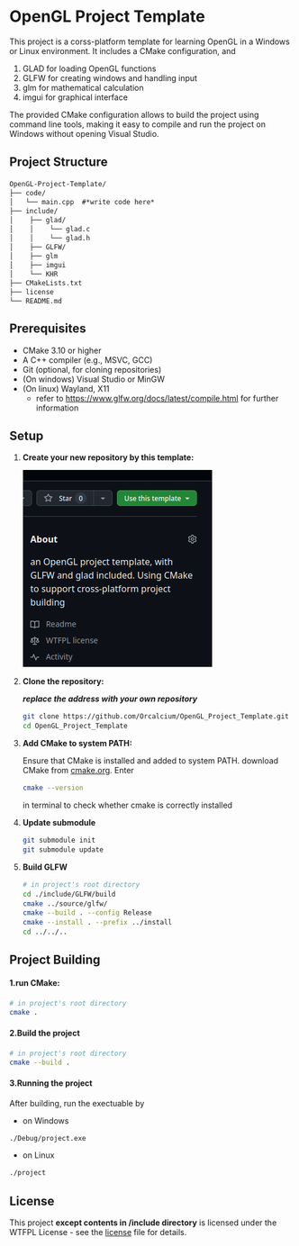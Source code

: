 # OpenGL Project Template

This project is a corss-platform template for learning OpenGL in a Windows or Linux environment. It includes a CMake configuration, and
1. GLAD for loading OpenGL functions
2. GLFW for creating windows and handling input
3. glm for mathematical calculation
4. imgui for graphical interface

The provided CMake configuration allows to build the project using command line tools, making it easy to compile and run the project on Windows without opening Visual Studio.

## Project Structure
```
OpenGL-Project-Template/  
├── code/  
│   └── main.cpp  #*write code here*  
├── include/  
│    ├── glad/  
│    │    └── glad.c  
│    │    └── glad.h  
│    ├── GLFW/
│    ├── glm
│    ├── imgui
│    └── KHR  
├── CMakeLists.txt  
├── license  
└── README.md
```

## Prerequisites

- CMake 3.10 or higher
- A C++ compiler (e.g., MSVC, GCC)
- Git (optional, for cloning repositories)
- (On windows) Visual Studio or MinGW
- (On linux) Wayland, X11
    - refer to https://www.glfw.org/docs/latest/compile.html for further information

## Setup

1. **Create your new repository by this template:**

    ![Use this template](usethistemplate.png)
2. **Clone the repository:** 

    ***replace the address with your own repository***
   ```sh
   git clone https://github.com/Orcalcium/OpenGL_Project_Template.git
   cd OpenGL_Project_Template
   ``` 
3. **Add CMake to system PATH:**

    Ensure that CMake is installed and added to system PATH. download CMake from [cmake.org](https://cmake.org/download/).
    Enter
    ```sh
    cmake --version
    ```
    in terminal to check whether cmake is correctly installed
4. **Update submodule**

    ```sh
    git submodule init
    git submodule update
    ```
5. **Build GLFW**
    ```sh
    # in project's root directory
    cd ./include/GLFW/build
    cmake ../source/glfw/
    cmake --build . --config Release
    cmake --install . --prefix ../install
    cd ../../..
    ```
    
## Project Building
#### 1.run CMake:
```sh
# in project's root directory
cmake .
```
#### 2.Build the project
```sh
# in project's root directory
cmake --build .
```
#### 3.Running the project
After building, run the exectuable by
- on Windows
```sh
./Debug/project.exe
```
- on Linux
```sh
./project
```
## License

This project **except contents in /include directory** is licensed under the WTFPL License - see the [license](./license) file for details.